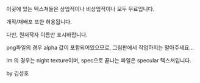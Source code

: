 이곳에 있는 텍스쳐들은 상업적이나 비상업적이나 모두 무료입니다.

개작/재배포 또한 허용됩니다.

다만, 원저작자 이름만 표시바랍니다.

png파일의 경우 alpha 값이 포함되어있으므로, 그림판에서 작업하지는 말아주세요...

lm 의 경우는 night texture이며, spec으로 끝나는 파일은 specular 텍스쳐입니다.

by 김성호
